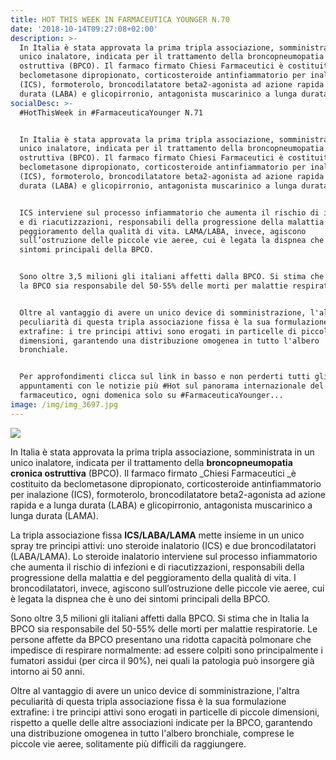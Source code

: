 ```yaml
---
title: HOT THIS WEEK IN FARMACEUTICA YOUNGER N.70
date: '2018-10-14T09:27:08+02:00'
description: >-
  In Italia è stata approvata la prima tripla associazione, somministrata in un
  unico inalatore, indicata per il trattamento della broncopneumopatia cronica
  ostruttiva (BPCO). Il farmaco firmato Chiesi Farmaceutici è costituito da
  beclometasone dipropionato, corticosteroide antinfiammatorio per inalazione
  (ICS), formoterolo, broncodilatatore beta2-agonista ad azione rapida e a lunga
  durata (LABA) e glicopirronio, antagonista muscarinico a lunga durata (LAMA).
socialDesc: >-
  #HotThisWeek in #FarmaceuticaYounger N.71


  In Italia è stata approvata la prima tripla associazione, somministrata in un
  unico inalatore, indicata per il trattamento della broncopneumopatia cronica
  ostruttiva (BPCO). Il farmaco firmato Chiesi Farmaceutici è costituito da
  beclometasone dipropionato, corticosteroide antinfiammatorio per inalazione
  (ICS), formoterolo, broncodilatatore beta2-agonista ad azione rapida e a lunga
  durata (LABA) e glicopirronio, antagonista muscarinico a lunga durata (LAMA).


  ICS interviene sul processo infiammatorio che aumenta il rischio di infezioni
  e di riacutizzazioni, responsabili della progressione della malattia e del
  peggioramento della qualità di vita. LAMA/LABA, invece, agiscono
  sull’ostruzione delle piccole vie aeree, cui è legata la dispnea che è uno dei
  sintomi principali della BPCO.


  Sono oltre 3,5 milioni gli italiani affetti dalla BPCO. Si stima che in Italia
  la BPCO sia responsabile del 50-55% delle morti per malattie respiratorie. 


  Oltre al vantaggio di avere un unico device di somministrazione, l'altra
  peculiarità di questa tripla associazione fissa è la sua formulazione
  extrafine: i tre principi attivi sono erogati in particelle di piccole
  dimensioni, garantendo una distribuzione omogenea in tutto l'albero
  bronchiale.


  Per approfondimenti clicca sul link in basso e non perderti tutti gli
  appuntamenti con le notizie più #Hot sul panorama internazionale del
  farmaceutico, ogni domenica solo su #FarmaceuticaYounger...
image: /img/img_3697.jpg
---
```

![](/img/img_3697.jpg)

In Italia è stata approvata la prima tripla associazione, somministrata in un unico inalatore, indicata per il trattamento della **broncopneumopatia cronica ostruttiva** (BPCO). Il farmaco firmato _Chiesi Farmaceutici _è costituito da beclometasone dipropionato, corticosteroide antinfiammatorio per inalazione (ICS), formoterolo, broncodilatatore beta2-agonista ad azione rapida e a lunga durata (LABA) e glicopirronio, antagonista muscarinico a lunga durata (LAMA).

La tripla associazione fissa **ICS/LABA/LAMA** mette insieme in un unico spray tre principi attivi: uno steroide inalatorio (ICS) e due broncodilatatori (LABA/LAMA). Lo steroide inalatorio interviene sul processo infiammatorio che aumenta il rischio di infezioni e di riacutizzazioni, responsabili della progressione della malattia e del peggioramento della qualità di vita. I broncodilatatori, invece, agiscono sull’ostruzione delle piccole vie aeree, cui è legata la dispnea che è uno dei sintomi principali della BPCO.

Sono oltre 3,5 milioni gli italiani  affetti dalla BPCO. Si stima che in Italia la BPCO sia responsabile del 50-55% delle morti per malattie respiratorie. Le persone affette da BPCO presentano una ridotta capacità polmonare che impedisce di respirare normalmente: ad essere colpiti sono principalmente i fumatori assidui (per circa il 90%), nei quali la patologia può insorgere già intorno ai 50 anni.

Oltre al vantaggio di avere un unico device di somministrazione, l'altra peculiarità di questa tripla associazione fissa è la sua formulazione extrafine: i tre principi attivi sono erogati in particelle di piccole dimensioni, rispetto a quelle delle altre associazioni indicate per la BPCO, garantendo una distribuzione omogenea in tutto l'albero bronchiale, comprese le piccole vie aeree, solitamente più difficili da raggiungere.
